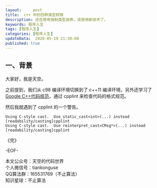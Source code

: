 ```yaml
---   
layout:     post  
title:  c++ 中的四种类型转换  
description: 还在使用强制类型装换，该使用新技术了。  
keywords: 程序人生  
tags: [程序人生]    
categories: [程序人生]  
updateData:  2020-05-19 21:30:00  
published: true  
---  
```



## 一、背景  


大家好，我是天空。  


之前提到，我们从 c98 编译环境切换到了 c++11 编译环境，另外还学习了 [Google C++代码规范](https://mp.weixin.qq.com/s/2O0ox45gIRRVHPrTjBRxsQ)，通过 cpplint 来检查代码的格式规范。  


然后我就遇到了 cpplint 的一个警告。  


```
Using C-style cast.  Use static_cast<int>(...) instead  [readability/casting]cpplint  
Using C-style cast.  Use reinterpret_cast<CMsg*>(...) instead  [readability/casting]cpplint  
```




《完》  


-EOF-  



本文公众号：天空的代码世界  
个人微信号：tiankonguse  
QQ算法群：165531769（不止算法）  
知识星球：不止算法  

